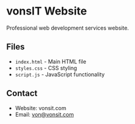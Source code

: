 # vonsIT Website

Professional web development services website.

## Files
- `index.html` - Main HTML file
- `styles.css` - CSS styling 
- `script.js` - JavaScript functionality

## Contact
- Website: vonsit.com
- Email: von@vonsit.com 